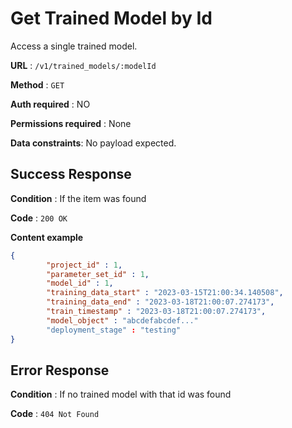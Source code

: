 # Get Trained Model by Id
Access a single trained model.

**URL** : `/v1/trained_models/:modelId`

**Method** : `GET`

**Auth required** : NO

**Permissions required** : None

**Data constraints**: No payload expected.

## Success Response

**Condition** : If the item was found

**Code** : `200 OK`

**Content example**

```json
{
		"project_id" : 1,
		"parameter_set_id" : 1,
		"model_id" : 1,
		"training_data_start" : "2023-03-15T21:00:34.140508",
		"training_data_end" : "2023-03-18T21:00:07.274173",
		"train_timestamp" : "2023-03-18T21:00:07.274173",
		"model_object" : "abcdefabcdef..."
		"deployment_stage" : "testing"
}
```

## Error Response

**Condition** : If no trained model with that id was found

**Code** : `404 Not Found`